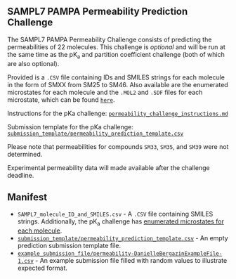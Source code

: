 ## SAMPL7 PAMPA Permeability Prediction Challenge

The SAMPL7 PAMPA Permeability Challenge consists of predicting the permeabilities of 22 molecules. This challenge is *optional* and will be run at the same time as the pK<sub>a</sub> and partition coefficient challenge (both of which are also optional).

Provided is a `.CSV` file containing IDs and SMILES strings for each molecule in the form of SMXX from SM25 to SM46. Also available are the enumerated microstates for each molecule and the `.MOL2` and `.SDF` files for each microstate, which can be found [`here`](physical_property/pKa/microstates/).

Instructions for the pKa challenge: [`permeability_challenge_instructions.md`](permeability_challenge_instructions.md)

Submission template for the pKa challenge: [`submission_template/permeability_prediction_template.csv`](submission_template/permeability_prediction_template.csv)

Please note that permeabilities for compounds `SM33`, `SM35`, and `SM39` were not determined.

Experimental permeability data will made available after the challenge deadline.

## Manifest
- `SAMPL7_molecule_ID_and_SMILES.csv` - A `.CSV` file containing SMILES strings. Additionally, the pK<sub>a</sub> challenge has [enumerated microstates for each molecule](physical_property/pKa/microstates/).
- [`submission_template/permeability_prediction_template.csv`](submission_template/permeability_prediction_template.csv) - An empty prediction submission template file.
- [`example_submission_file/permeability-DanielleBergazinExampleFile-1.csv`](example_submission_file/permeability-DanielleBergazinExampleFile-1.csv) - An example submission file filled with random values to illustrate expected format.
